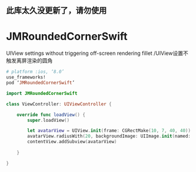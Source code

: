 ## 此库太久没更新了，请勿使用

# JMRoundedCornerSwift

UIView settings without triggering off-screen rendering fillet /UIView设置不触发离屏渲染的圆角 


```ruby
# platform :ios, ‘8.0’
use_frameworks!
pod ‘JMRoundedCornerSwift’
```

```swift
import JMRoundedCornerSwift

class ViewController: UIViewController {

    override func loadView() {
        super.loadView()

        let avatarView = UIView.init(frame: CGRectMake(10, 7, 40, 40))
        avatarView.radiusWith(20, backgroundImage: UIImage.init(named: "avatar.jpg"))
        contentView.addSubview(avatarView)
        
    }

}
```

